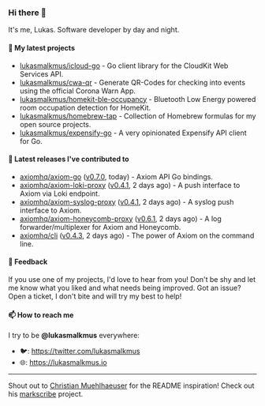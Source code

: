 ### Hi there 👋

It's me, Lukas. Software developer by day and night.

#### 🌱 My latest projects

- [lukasmalkmus/icloud-go](https://github.com/lukasmalkmus/icloud-go) - Go client library for the CloudKit Web Services API.
- [lukasmalkmus/cwa-qr](https://github.com/lukasmalkmus/cwa-qr) - Generate QR-Codes for checking into events using the official Corona Warn App.
- [lukasmalkmus/homekit-ble-occupancy](https://github.com/lukasmalkmus/homekit-ble-occupancy) - Bluetooth Low Energy powered room occupation detection for HomeKit.
- [lukasmalkmus/homebrew-tap](https://github.com/lukasmalkmus/homebrew-tap) - Collection of Homebrew formulas for my open source projects.
- [lukasmalkmus/expensify-go](https://github.com/lukasmalkmus/expensify-go) - A very opinionated Expensify API client for Go.

#### 🔭 Latest releases I've contributed to

- [axiomhq/axiom-go](https://github.com/axiomhq/axiom-go) ([v0.7.0](https://github.com/axiomhq/axiom-go/releases/tag/v0.7.0), today) - Axiom API Go bindings.
- [axiomhq/axiom-loki-proxy](https://github.com/axiomhq/axiom-loki-proxy) ([v0.4.1](https://github.com/axiomhq/axiom-loki-proxy/releases/tag/v0.4.1), 2 days ago) - A push interface to Axiom via Loki endpoint.
- [axiomhq/axiom-syslog-proxy](https://github.com/axiomhq/axiom-syslog-proxy) ([v0.4.1](https://github.com/axiomhq/axiom-syslog-proxy/releases/tag/v0.4.1), 2 days ago) - A syslog push interface to Axiom.
- [axiomhq/axiom-honeycomb-proxy](https://github.com/axiomhq/axiom-honeycomb-proxy) ([v0.6.1](https://github.com/axiomhq/axiom-honeycomb-proxy/releases/tag/v0.6.1), 2 days ago) - A log forwarder/multiplexer for Axiom and Honeycomb.
- [axiomhq/cli](https://github.com/axiomhq/cli) ([v0.4.3](https://github.com/axiomhq/cli/releases/tag/v0.4.3), 2 days ago) - The power of Axiom on the command line.

#### 💬 Feedback

If you use one of my projects, I'd love to hear from you! Don't be shy and let
me know what you liked and what needs being improved. Got an issue? Open a
ticket, I don't bite and will try my best to help!

#### 📫 How to reach me

I try to be **@lukasmalkmus** everywhere:

- 🐦: https://twitter.com/lukasmalkmus
- 🌐: https://lukasmalkmus.io

---

Shout out to [Christian Muehlhaeuser](https://github.com/muesli) for the README
inspiration! Check out his [markscribe](https://github.com/muesli/markscribe)
project.
